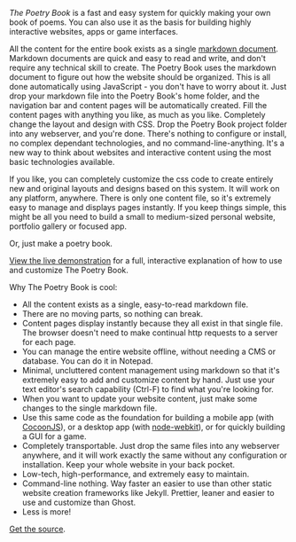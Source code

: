 *The Poetry Book* is a fast and easy system for quickly making your own book of poems. You can also use it as the basis for building highly interactive websites, apps or game interfaces. 
 
All the content for the entire book exists as a single [markdown document](http://daringfireball.net/projects/markdown/basics). Markdown documents are quick and easy to read and write, and don't require any technical skill to create. The Poetry Book uses the markdown document to figure out how the website should be organized. This is all done automatically using JavaScript - you don't have to worry about it. Just drop your markdown file into the Poetry Book's home folder, and the navigation bar and content pages will be automatically created. Fill the content pages with anything you like, as much as you like. Completely change the layout and design with CSS. Drop the Poetry Book project folder into any webserver, and you're done. There's nothing to configure or install, no complex dependant technologies, and no command-line-anything. It's a new way to think about websites and interactive content using the most basic technologies available.

If you like, you can completely customize the css code to create entirely new and original layouts and designs based on this system. It will work on any platform, anywhere. There is only one content file, so it's extremely easy to manage and displays pages instantly. If you keep things simple, this might be all you need to build a small to medium-sized personal website, portfolio gallery or focused app.
  
Or, just make a poetry book.

[View the live demonstration](http://kittykatattack.github.io/thepoetrybook/) for a full, interactive explanation of how to use and customize The Poetry Book.

Why The Poetry Book is cool:

- All the content exists as a single, easy-to-read markdown file.
- There are no moving parts, so nothing can break.
- Content pages display instantly because they all exist in that single file. The browser doesn't need to make continual http requests to a server for each page.
- You can manage the entire website offline, without needing a CMS or database. You can do it in Notepad.
- Minimal, uncluttered content management using markdown so that it's extremely easy to add and customize content by hand. Just use your text editor's search capability (Ctrl-F) to find what you're looking for.
- When you want to update your website content, just make some changes to the single markdown file.
- Use this same code as the foundation for building a mobile app (with [CocoonJS](http://www.ludei.com/tech/cocoonjs)), or a desktop app (with [node-webkit](https://github.com/rogerwang/node-webkit/wiki/Getting-Started-with-node-webkit)), or for quickly building a GUI for a game.
- Completely transportable. Just drop the same files into any webserver anywhere, and it will work exactly the same without any configuration or installation. Keep your whole website in your back pocket.
- Low-tech, high-performance, and extremely easy to maintain.
- Command-line nothing. Way faster an easier to use than other static website creation frameworks like Jekyll. Prettier, leaner and easier to use and customize than Ghost.
- Less is more!

[Get the source](https://github.com/kittykatattack/thepoetrybook/releases).
